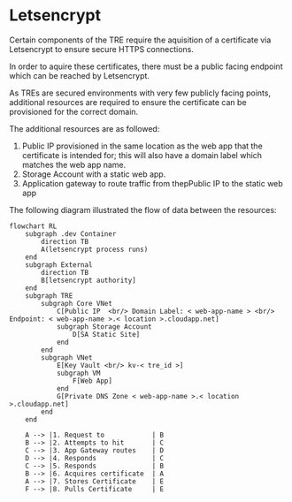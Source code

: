 # Letsencrypt

Certain components of the TRE require the aquisition of a certificate via Letsencrypt to ensure secure HTTPS connections.

In order to aquire these certificates, there must be a public facing endpoint which can be reached by Letsencrypt.

As TREs are secured environments with very few publicly facing points, additional resources are required to ensure the certificate can be provisioned for the correct domain.

The additional resources are as followed:

1. Public IP provisioned in the same location as the web app that the certificate is intended for; this will also have a domain label which matches the web app name.
1. Storage Account with a static web app.
1. Application gateway to route traffic from thepPublic IP to the static web app

The following diagram illustrated the flow of data between the resources:

```mermaid
flowchart RL
    subgraph .dev Container
        direction TB
        A(letsencrypt process runs)
    end
    subgraph External
        direction TB
        B[letsencrypt authority]
    end
    subgraph TRE
        subgraph Core VNet
            C[Public IP  <br/> Domain Label: < web-app-name > <br/> Endpoint: < web-app-name >.< location >.cloudapp.net]
            subgraph Storage Account
                D[SA Static Site]
            end
        end
        subgraph VNet
            E[Key Vault <br/> kv-< tre_id >]
            subgraph VM
                F[Web App]
            end
            G[Private DNS Zone < web-app-name >.< location >.cloudapp.net]
        end
    end

    A --> |1. Request to            | B
    B --> |2. Attempts to hit       | C
    C --> |3. App Gateway routes    | D
    D --> |4. Responds              | C
    C --> |5. Responds              | B
    B --> |6. Acquires certificate  | A
    A --> |7. Stores Certificate    | E
    F --> |8. Pulls Certificate     | E
      
  ```
